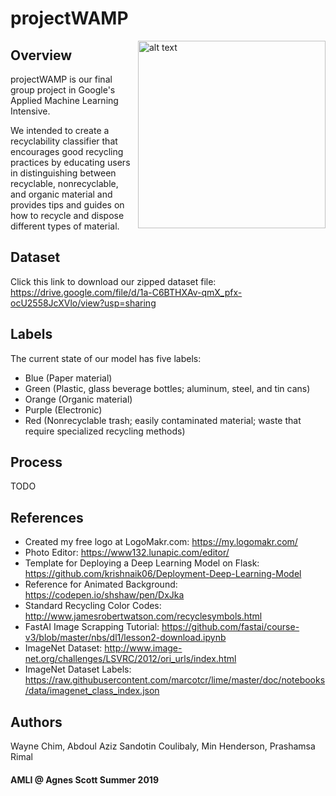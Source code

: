 # projectWAMP
<img src='https://github.com/wchim/projectWAMP-Recycling-Image-Classification/blob/master/logo.png'
     alt='alt text'
     height='300px'
     width='300px'
     align='right'>
     
## Overview
projectWAMP is our final group project in Google's Applied Machine Learning Intensive.

We intended to create a recyclability classifier that encourages good recycling practices by educating users in distinguishing between recyclable, nonrecyclable, and organic material and provides tips and guides on how to recycle and dispose different types of material.
## Dataset
Click this link to download our zipped dataset file:
https://drive.google.com/file/d/1a-C6BTHXAv-qmX_pfx-ocU2558JcXVlo/view?usp=sharing
## Labels
The current state of our model has five labels:
- Blue (Paper material)
- Green (Plastic, glass beverage bottles; aluminum, steel, and tin cans)
- Orange (Organic material)
- Purple (Electronic)
- Red (Nonrecyclable trash; easily contaminated material; waste that require specialized recycling methods)
## Process
TODO
## References
- Created my free logo at LogoMakr.com: https://my.logomakr.com/
- Photo Editor: https://www132.lunapic.com/editor/
- Template for Deploying a Deep Learning Model on Flask: https://github.com/krishnaik06/Deployment-Deep-Learning-Model
- Reference for Animated Background: https://codepen.io/shshaw/pen/DxJka
- Standard Recycling Color Codes: http://www.jamesrobertwatson.com/recyclesymbols.html
- FastAI Image Scrapping Tutorial: https://github.com/fastai/course-v3/blob/master/nbs/dl1/lesson2-download.ipynb
- ImageNet Dataset: http://www.image-net.org/challenges/LSVRC/2012/ori_urls/index.html
- ImageNet Dataset Labels: https://raw.githubusercontent.com/marcotcr/lime/master/doc/notebooks/data/imagenet_class_index.json

## Authors
Wayne Chim, Abdoul Aziz Sandotin Coulibaly, Min Henderson, Prashamsa Rimal
#### AMLI @ Agnes Scott Summer 2019
